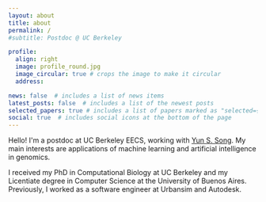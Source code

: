 ```yaml
---
layout: about
title: about
permalink: /
#subtitle: Postdoc @ UC Berkeley

profile:
  align: right
  image: profile_round.jpg
  image_circular: true # crops the image to make it circular
  address: 

news: false  # includes a list of news items
latest_posts: false  # includes a list of the newest posts
selected_papers: true # includes a list of papers marked as "selected={true}"
social: true  # includes social icons at the bottom of the page
---
```


Hello! I'm a postdoc at UC Berkeley EECS, working with [Yun S. Song](https://people.eecs.berkeley.edu/~yss/).
My main interests are applications of machine learning and artificial intelligence in genomics.

I received my PhD in Computational Biology at UC Berkeley and my Licentiate degree in Computer Science at the University of Buenos Aires.
Previously, I worked as a software engineer at Urbansim and Autodesk.
